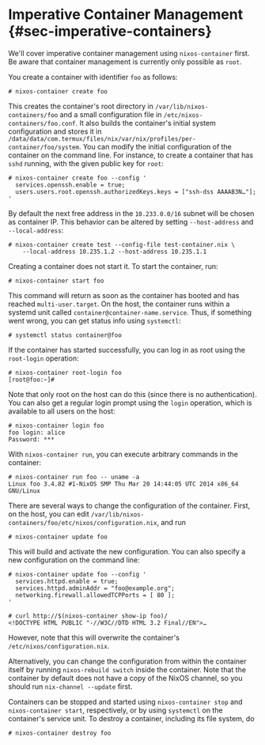 # Imperative Container Management {#sec-imperative-containers}

We'll cover imperative container management using `nixos-container`
first. Be aware that container management is currently only possible as
`root`.

You create a container with identifier `foo` as follows:

```ShellSession
# nixos-container create foo
```

This creates the container's root directory in `/var/lib/nixos-containers/foo`
and a small configuration file in `/etc/nixos-containers/foo.conf`. It also
builds the container's initial system configuration and stores it in
`/data/data/com.termux/files/nix/var/nix/profiles/per-container/foo/system`. You can modify the
initial configuration of the container on the command line. For
instance, to create a container that has `sshd` running, with the given
public key for `root`:

```ShellSession
# nixos-container create foo --config '
  services.openssh.enable = true;
  users.users.root.openssh.authorizedKeys.keys = ["ssh-dss AAAAB3N…"];
'
```

By default the next free address in the `10.233.0.0/16` subnet will be
chosen as container IP. This behavior can be altered by setting
`--host-address` and `--local-address`:

```ShellSession
# nixos-container create test --config-file test-container.nix \
    --local-address 10.235.1.2 --host-address 10.235.1.1
```

Creating a container does not start it. To start the container, run:

```ShellSession
# nixos-container start foo
```

This command will return as soon as the container has booted and has
reached `multi-user.target`. On the host, the container runs within a
systemd unit called `container@container-name.service`. Thus, if
something went wrong, you can get status info using `systemctl`:

```ShellSession
# systemctl status container@foo
```

If the container has started successfully, you can log in as root using
the `root-login` operation:

```ShellSession
# nixos-container root-login foo
[root@foo:~]#
```

Note that only root on the host can do this (since there is no
authentication). You can also get a regular login prompt using the
`login` operation, which is available to all users on the host:

```ShellSession
# nixos-container login foo
foo login: alice
Password: ***
```

With `nixos-container run`, you can execute arbitrary commands in the
container:

```ShellSession
# nixos-container run foo -- uname -a
Linux foo 3.4.82 #1-NixOS SMP Thu Mar 20 14:44:05 UTC 2014 x86_64 GNU/Linux
```

There are several ways to change the configuration of the container.
First, on the host, you can edit
`/var/lib/nixos-containers/foo/etc/nixos/configuration.nix`, and run

```ShellSession
# nixos-container update foo
```

This will build and activate the new configuration. You can also specify
a new configuration on the command line:

```ShellSession
# nixos-container update foo --config '
  services.httpd.enable = true;
  services.httpd.adminAddr = "foo@example.org";
  networking.firewall.allowedTCPPorts = [ 80 ];
'

# curl http://$(nixos-container show-ip foo)/
<!DOCTYPE HTML PUBLIC "-//W3C//DTD HTML 3.2 Final//EN">…
```

However, note that this will overwrite the container's
`/etc/nixos/configuration.nix`.

Alternatively, you can change the configuration from within the
container itself by running `nixos-rebuild switch` inside the container.
Note that the container by default does not have a copy of the NixOS
channel, so you should run `nix-channel --update` first.

Containers can be stopped and started using `nixos-container
  stop` and `nixos-container start`, respectively, or by using
`systemctl` on the container's service unit. To destroy a container,
including its file system, do

```ShellSession
# nixos-container destroy foo
```
